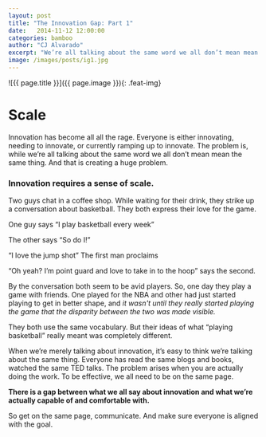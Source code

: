 ```yaml
---
layout: post
title: "The Innovation Gap: Part 1"
date:   2014-11-12 12:00:00
categories: bamboo
author: "CJ Alvarado"
excerpt: "We’re all talking about the same word we all don’t mean mean the same thing. And that is creating a huge problem."
image: /images/posts/ig1.jpg
---
```

![{{ page.title }}]({{ page.image }}){: .feat-img}

# Scale

Innovation has become all all the rage. Everyone is either innovating, needing to innovate, or currently ramping up to innovate. The problem is, while we’re all talking about the same word we all don’t mean mean the same thing. And that is creating a huge problem.  

### Innovation requires a sense of scale.

Two guys chat in a coffee shop. While waiting for their drink, they strike up a conversation about basketball.  They both express their love for the game.

One guy says “I play basketball every week”

The other says “So do I!”

“I love the jump shot” The first man proclaims

“Oh yeah? I’m point guard and love to take in to the hoop” says the second.

By the conversation both seem to be avid players. So, one day they play a game with friends.
One played for the NBA and other had just started playing to get in better shape, and _it wasn't until they really started playing the game that the disparity between the two was made visible._

They both use the same vocabulary. But their ideas of what “playing basketball” really meant was completely different.  

When we’re merely talking about innovation, it’s easy to think we’re talking about the same thing. Everyone has read the same blogs and books, watched the same TED talks.
The problem arises when you are actually doing the work. To be effective, we all need to be on the same page.

**There is a gap between what we all say about innovation and what we’re actually capable of and comfortable with.**

So get on the same page, communicate. And make sure everyone is aligned with the goal. 